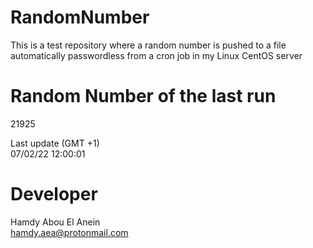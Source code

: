 # RandomNumber    
This is a test repository where a random number is pushed to a file automatically passwordless from a cron job in my Linux CentOS server    
# Random Number of the last run   
21925
      
Last update (GMT +1)    
07/02/22 12:00:01
# Developer    
Hamdy Abou El Anein   
hamdy.aea@protonmail.com
